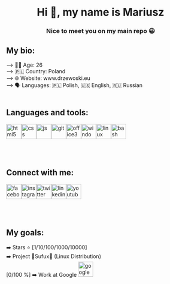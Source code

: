 <!--
**MarioX-MD/MarioX-MD** is a ✨ _special_ ✨ repository because its `README.md` (this file) appears on your GitHub profile.

Here are some ideas to get you started:

- 🔭 I’m currently working on ...
- 🌱 I’m currently learning ...
- 👯 I’m looking to collaborate on ...
- 🤔 I’m looking for help with ...
- 💬 Ask me about ...
- 📫 How to reach me: ...
- 😄 Pronouns: ...
- ⚡ Fun fact: ...
-->

<h1 align="center">Hi 👋, my name is Mariusz</h1>
<h3 align="center">Nice to meet you on my main repo 😀</h3>

<h2 align="left">My bio:</h2>
--> 🧑‍💻 Age: 26<br>
--> 🇵🇱 Country: Poland<br>
--> 🌐 Website: www.drzewoski.eu<br>
--> 🗣 Languages: 🇵🇱 Polish, 🇺🇸 English, 🇷🇺 Russian<br><br>

<h2 align="left">Languages and tools:</h2>
<p align="left"><img src="https://www.vectorlogo.zone/logos/w3_html5/w3_html5-icon.svg" alt="html5" width="40" height="40"/><img src="https://www.vectorlogo.zone/logos/w3_css/w3_css-icon.svg" alt="css" width="40" height="40"/><img src="https://upload.vectorlogo.zone/logos/javascript/images/239ec8a4-163e-4792-83b6-3f6d96911757.svg" alt="js" width="40" height="40"/><img src="https://www.vectorlogo.zone/logos/git-scm/git-scm-icon.svg" alt="git" width="40" height="40"/><img src="https://upload.wikimedia.org/wikipedia/commons/5/5f/Microsoft_Office_logo_%282019%E2%80%93present%29.svg" alt="office365" width="40" height="40"/><img src="https://www.svgrepo.com/show/52775/windows.svg" alt="windows" width="40" height="40"/><img src="https://www.vectorlogo.zone/logos/linux/linux-icon.svg" alt="linux" width="40" height="40"/><img src="https://www.vectorlogo.zone/logos/gnu_bash/gnu_bash-icon.svg" alt="bash" width="40" height="40"/></p><br><br>


<h2 align="left">Connect with me:</h2>
<p align="left"><a href="https://www.facebook.com/mariox95/"><img src="https://www.vectorlogo.zone/logos/facebook/facebook-official.svg" alt="facebook" width="40" height="40"/></a><a href="https://www.instagram.com/mariogeekit/"><img src="https://www.vectorlogo.zone/logos/instagram/instagram-tile.svg" alt="instagram" width="40" height="40"/></a><a href="https://twitter.com/MDrzewoski"><img src="https://www.vectorlogo.zone/logos/twitter/twitter-tile.svg" alt="twitter" width="40" height="40"/></a><a href="https://www.linkedin.com/in/mdrzewoski/"><img src="https://www.vectorlogo.zone/logos/linkedin/linkedin-tile.svg" alt="linkedin" width="40" height="40"/></a><a href="https://www.youtube.com/channel/UC9IoEjQmpD7z4lGKLSwALKQ"><img src="https://www.vectorlogo.zone/logos/youtube/youtube-tile.svg" alt="youtube" width="40" height="40"/></a></p><br><br>


<h2 align="left">My goals:</h2>
➡️ Stars ⭐ [1/10/100/1000/10000]<br>
➡️ Project 🦉Sufux🐧 (Linux Distribution)<br> [0/100 %]
➡️ Work at Google <img src="https://www.vectorlogo.zone/logos/google/google-icon.svg" alt="google" width="40" height="40"/>
